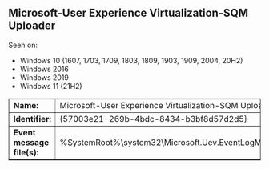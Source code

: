 ## Microsoft-User Experience Virtualization-SQM Uploader

Seen on:
* Windows 10 (1607, 1703, 1709, 1803, 1809, 1903, 1909, 2004, 20H2)
* Windows 2016
* Windows 2019
* Windows 11 (21H2)

<table border="1" class="docutils">
  <tbody>
    <tr>
      <td><b>Name:</b></td>
      <td>Microsoft-User Experience Virtualization-SQM Uploader</td>
    </tr>
    <tr>
      <td><b>Identifier:</b></td>
      <td>{57003e21-269b-4bdc-8434-b3bf8d57d2d5}</td>
    </tr>
    <tr>
      <td><b>Event message file(s):</b></td>
      <td>%SystemRoot%\system32\Microsoft.Uev.EventLogMessages.dll</td>
    </tr>
  </tbody>
</table>

&nbsp;

